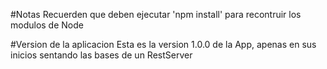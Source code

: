  #Notas
 Recuerden que deben ejecutar 'npm install' para recontruir los modulos de Node


 #Version de la aplicacion
 Esta es la version 1.0.0 de la App, apenas en sus inicios sentando las bases de un RestServer